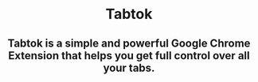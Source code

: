 <br>
<br>
<br>
<br>
<h1 align="center">Tabtok</h1>
<h2 align="center">Tabtok is a simple and powerful Google Chrome Extension that helps you get full control over all your tabs.</h2>
<br>
<br>
<br>
<br>
